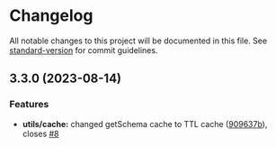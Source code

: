 # Changelog

All notable changes to this project will be documented in this file. See [standard-version](https://github.com/conventional-changelog/standard-version) for commit guidelines.

## 3.3.0 (2023-08-14)


### Features

* **utils/cache:** changed getSchema cache to TTL cache ([909637b](https://github.com/kwilteam/kwil-js/commit/909637b83a21262523320e2fbd0f6339756312b5)), closes [#8](https://github.com/kwilteam/kwil-js/issues/8)
